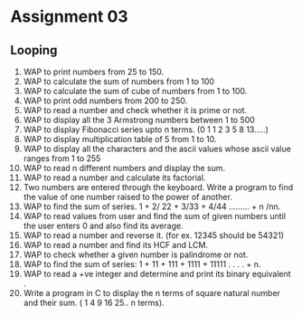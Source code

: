 # Assignment 03
## Looping
1. WAP to print numbers from 25 to 150.
2. WAP to calculate the sum of numbers from 1 to 100
3. WAP to calculate the sum of cube of numbers from 1 to 100.
4. WAP to print odd numbers from 200 to 250.
5. WAP to read a number and check whether it is prime or not.
6. WAP to display all the 3 Armstrong numbers between 1 to 500
7. WAP to display Fibonacci series upto n terms. (0  1  1  2  3  5   8  13.....)
8. WAP to display multiplication table of 5 from 1 to 10.
9. WAP to display all the characters and the ascii values whose ascii value ranges from 1 to 255
10. WAP to read n different numbers and display the sum.
11. WAP to read a number and calculate its factorial.
12. Two numbers are entered through the keyboard. Write a program to find the value of one number raised to the power of another.
13. WAP to find the sum of series. 1 + 2/ 22 + 3/33 + 4/44 ......... + n /nn.
14. WAP to read values from user and find the sum of given numbers until the user enters 0 and also find its average.
15. WAP to read a number and reverse it. (for ex. 12345 should be 54321)
16. WAP to read a number and find its HCF and LCM.
17. WAP to check whether a given number is palindrome or not.
18. WAP to find the sum of series: 1 + 11 + 111 + 1111 + 11111 . . . .   + n.
19. WAP to read a +ve integer and determine and print its binary equivalent .
20. Write a program in C to display the n terms of square natural number and their sum. ( 1 4 9 16 25.. n terms).
